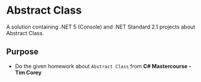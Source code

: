 # Abstract Class
A solution containing .NET 5 (Console) and .NET Standard 2.1 projects about Abstract Class.

## Purpose
- Do the given homework about `Abstract Class` from **C# Mastercourse - Tim Corey**